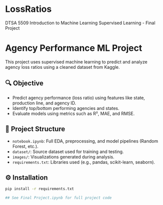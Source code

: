 # LossRatios
DTSA 5509 Introduction to Machine Learning Supervised Learning - Final Project

# Agency Performance ML Project

This project uses supervised machine learning to predict and analyze agency loss ratios using a cleaned dataset from Kaggle.

## 🔍 Objective
- Predict agency performance (loss ratio) using features like state, production line, and agency ID.
- Identify top/bottom performing agencies and states.
- Evaluate models using metrics such as R², MAE, and RMSE.

## 📁 Project Structure
- `notebook.ipynb`: Full EDA, preprocessing, and model pipelines (Random Forest, etc.).
- `dataset/`: Source dataset used for training and testing.
- `images/`: Visualizations generated during analysis.
- `requirements.txt`: Libraries used (e.g., pandas, scikit-learn, seaborn).

## ⚙️ Installation
```bash
pip install -r requirements.txt

## See Final Project.ipynb for full project code

